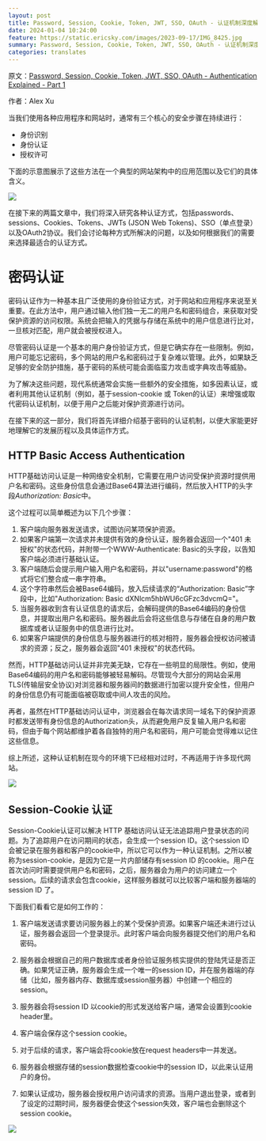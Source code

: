 ```yaml
---
layout: post
title: Password, Session, Cookie, Token, JWT, SSO, OAuth - 认证机制深度解析 - 第1部分[译]
date: 2024-01-04 10:24:00
feature: https://static.ericsky.com/images/2023-09-17/IMG_8425.jpg
summary: Password, Session, Cookie, Token, JWT, SSO, OAuth - 认证机制深度解析 - 第1部分。
categories: translates
---
```

原文：[Password, Session, Cookie, Token, JWT, SSO, OAuth - Authentication Explained - Part 1](https://blog.bytebytego.com/p/password-session-cookie-token-jwt)

作者：Alex Xu

当我们使用各种应用程序和网站时，通常有三个核心的安全步骤在持续进行：

- 身份识别
- 身份认证
- 授权许可

下面的示意图展示了这些方法在一个典型的网站架构中的应用范围以及它们的具体含义。

![](https://substack-post-media.s3.amazonaws.com/public/images/ced6562d-3be6-4dd4-a141-fed9e6b02182_1600x1226.png)

在接下来的两篇文章中，我们将深入研究各种认证方式，包括passwords、sessions、Cookies、Tokens、JWTs (JSON Web Tokens)、SSO（单点登录）以及OAuth2协议。我们会讨论每种方式所解决的问题，以及如何根据我们的需要来选择最适合的认证方式。

# 密码认证

密码认证作为一种基本且广泛使用的身份验证方式，对于网站和应用程序来说至关重要。在此方法中，用户通过输入他们独一无二的用户名和密码组合，来获取对受保护资源的访问权限。系统会把输入的凭据与存储在系统中的用户信息进行比对，一旦核对匹配，用户就会被授权进入。

尽管密码认证是一个基本的用户身份验证方式，但是它确实存在一些限制。例如，用户可能忘记密码，多个网站的用户名和密码过于复杂难以管理。此外，如果缺乏足够的安全防护措施，基于密码的系统可能会面临蛮力攻击或字典攻击等威胁。

为了解决这些问题，现代系统通常会实施一些额外的安全措施，如多因素认证，或者利用其他认证机制（例如，基于session-cookie 或 Token的认证）来增强或取代密码认证机制，以便于用户之后能对保护资源进行访问。

在接下来的这一部分，我们将首先详细介绍基于密码的认证机制，以便大家能更好地理解它的发展历程以及具体运作方式。

## HTTP Basic Access Authentication

HTTP基础访问认证是一种网络安全机制，它需要在用户访问受保护资源时提供用户名和密码。这些身份信息会通过Base64算法进行编码，然后放入HTTP的头字段*Authorization: Basic*中。

这个过程可以简单概述为以下几个步骤：

1. 客户端向服务器发送请求，试图访问某项保护资源。
2. 如果客户端第一次请求并未提供有效的身份认证，服务器会返回一个"401 未授权"的状态代码，并附带一个WWW-Authenticate: Basic的头字段，以告知客户端必须进行基础认证。
3. 客户端随后会提示用户输入用户名和密码，并以"username:password"的格式将它们整合成一串字符串。
4. 这个字符串然后会被Base64编码，放入后续请求的“Authorization: Basic”字段中，比如"Authorization: Basic dXNlcm5hbWU6cGFzc3dvcmQ="。
5. 当服务器收到含有认证信息的请求后，会解码提供的Base64编码的身份信息，并提取出用户名和密码。服务器此后会将这些信息与存储在自身的用户数据库或者认证服务中的信息进行比对。
6. 如果客户端提供的身份信息与服务器进行的核对相符，服务器会授权访问被请求的资源；反之，服务器会返回"401 未授权"的状态代码。

然而，HTTP基础访问认证并非完美无缺，它存在一些明显的局限性。例如，使用Base64编码的用户名和密码能够被轻易解码。尽管现今大部分的网站会采用TLS(传输层安全协议)对浏览器和服务器间的数据进行加密以提升安全性，但用户的身份信息仍有可能面临被窃取或中间人攻击的风险。

再者，虽然在HTTP基础访问认证中，浏览器会在每次请求同一域名下的保护资源时都发送带有身份信息的Authorization头，从而避免用户反复输入用户名和密码，但由于每个网站都维护着各自独特的用户名和密码，用户可能会觉得难以记住这些信息。

综上所述，这种认证机制在现今的环境下已经相对过时，不再适用于许多现代网站。

![](https://substack-post-media.s3.amazonaws.com/public/images/10e83d0a-8fb5-42f6-abeb-a5e8980450c3_1600x1275.png)

## Session-Cookie 认证

Session-Cookie认证可以解决 HTTP 基础访问认证无法追踪用户登录状态的问题。为了追踪用户在访问期间的状态，会生成一个session ID。这个session ID 会被记录在服务器和客户的cookie中，所以它可以作为一种认证机制。之所以被称为session-cookie，是因为它是一片内部储存有session ID 的cookie。用户在首次访问时需要提供用户名和密码，之后，服务器会为用户的访问建立一个session。后续的请求会包含cookie，这样服务器就可以比较客户端和服务器端的session ID 了。

下面我们看看它是如何工作的：

1. 客户端发送请求要访问服务器上的某个受保护资源。如果客户端还未进行过认证，服务器会返回一个登录提示。此时客户端会向服务器提交他们的用户名和密码。

2. 服务器会根据自己的用户数据库或者身份验证服务核实提供的登陆凭证是否正确。如果凭证正确，服务器会生成一个唯一的session ID，并在服务器端的存储（比如，服务器内存、数据库或session服务器）中创建一个相应的session。

3. 服务器会将session ID 以cookie的形式发送给客户端，通常会设置到cookie header里。

4. 客户端会保存这个session cookie。

5. 对于后续的请求，客户端会将cookie放在request headers中一并发送。

6. 服务器会根据存储的session数据检查cookie中的session ID，以此来认证用户的身份。

7. 如果认证成功，服务器会授权用户访问请求的资源。当用户退出登录，或者到了设定的过期时间，服务器便会使这个session失效，客户端也会删除这个session cookie。

![](https://substack-post-media.s3.amazonaws.com/public/images/9b3002be-d4f2-489c-99cd-f789012d76dc_1600x1173.png)
